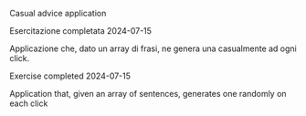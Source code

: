 Casual advice application

Esercitazione completata 2024-07-15

Applicazione che, dato un array di frasi, ne genera una casualmente ad ogni click.

Exercise completed 2024-07-15

Application that, given an array of sentences, generates one randomly on each click
